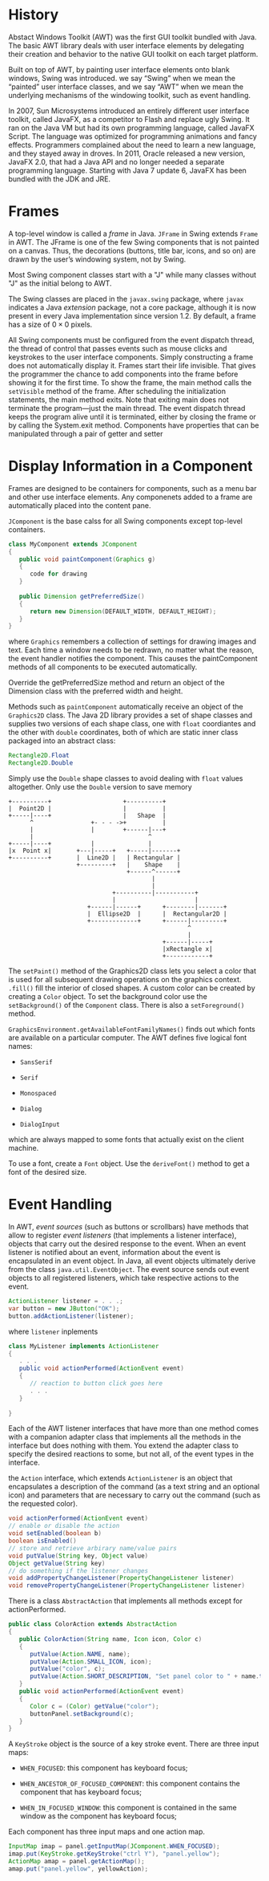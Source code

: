 # History

Abstact Windows Toolkit (AWT) was the first GUI toolkit bundled with Java. The basic AWT library deals with user interface elements by delegating their creation and behavior to the native GUI toolkit on each target platform.

Built on top of AWT, by painting user interface elements onto blank windows, Swing was introduced. we say “Swing” when we mean the “painted” user interface classes, and we say “AWT” when we mean the underlying mechanisms of the windowing toolkit, such as event handling.

In 2007, Sun Microsystems introduced an entirely different user interface toolkit, called JavaFX, as a competitor to Flash and replace  ugly Swing. It ran on the Java VM but had its own programming language, called JavaFX Script. The language was optimized for programming animations and fancy effects. Programmers complained about the need to learn a new language, and they stayed away in droves. In 2011, Oracle released a new version, JavaFX 2.0, that had a Java API and no longer needed a separate programming language. Starting with Java 7 update 6, JavaFX has been bundled with the JDK and JRE.


# Frames

A top-level window is called a _frame_ in Java. `JFrame` in Swing extends `Frame` in AWT. The JFrame is one of the few Swing components that is not painted on a canvas. Thus, the decorations (buttons, title bar, icons, and so on) are drawn by the user’s windowing system, not by Swing.

Most Swing component classes start with a "J" while many classes without "J" as the initial belong to AWT.

The Swing classes are placed in the `javax.swing` package, where `javax` indicates a Java _extension_ package, not a core package, although it is now present in every Java implementation since version 1.2. By default, a frame has a size of $0 \times 0$ pixels.

All Swing components must be configured from the event dispatch thread, the thread of control that passes events such as mouse clicks and keystrokes to the user interface components. Simply constructing a frame does not automatically display it. Frames start their life invisible. That gives the programmer the chance to add components into the frame before showing it for the first time. To show the frame, the main method calls the `setVisible` method of the frame. After scheduling the initialization statements, the main method exits. Note that exiting main does not terminate the program—just the main thread. The event dispatch thread keeps the program alive until it is terminated, either by closing the frame or by calling the System.exit method. Components have properties that can be manipulated through a pair of getter and setter

# Display Information in a Component

Frames are designed to be containers for components, such as a menu bar and other use interface elements. Any componenets added to a frame are automatically placed into the content pane.

`JComponent` is the base calss for all Swing components except top-level containers.

```java
class MyComponent extends JComponent
{
   public void paintComponent(Graphics g)
   {
      code for drawing
   }
   
   public Dimension getPreferredSize()
   { 
      return new Dimension(DEFAULT_WIDTH, DEFAULT_HEIGHT); 
   }
}
```

where `Graphics` remembers a collection of settings for drawing images and text. Each time a window needs to be redrawn, no matter what the reason, the event handler notifies the component. This causes the paintComponent methods of all components to be executed automatically.

Override the getPreferredSize method and return an object of the Dimension class with the preferred width and height.

Methods such as `paintComponent` automatically receive an object of the `Graphics2D` class. The Java 2D library provides a set of shape classes and supplies two versions of each shape class, one with `float` coordiantes and the other with `double` coordinates, both of which are static inner class packaged into an abstract class:

```java
Rectangle2D.Float
Rectangle2D.Double
```

Simply use the `Double` shape classes to avoid dealing with `float` values altogether. Only use the `Double` version to save memory

```
+----------+                    +----------+
|  Point2D |                    |          |
+-----|----+                    |   Shape  |
      ^                +- - - ->+          |
      |                |        +------|---+
      |                                ^
+-----|----+           |               |
|x  Point x|       +---|-----+   +-----|-------+
+----------+       |  Line2D |   | Rectangular |
                   +---------+   |    Shape    |
                                 +------^------+
                                        |
                                        |
                             +----------|-----------+
                             |                      |
                      +------|------+      +--------|-------+
                      |  Ellipse2D  |      |  Rectangular2D |
                      +-------------+      +------|---------+
                                                  ^
                                                  |
                                           +------|-----+
                                           |xRectangle x|
                                           +------------+
```

The `setPaint()` method of the Graphics2D class lets you select a color that is used for all subsequent drawing operations on the graphics context. `.fill()` fill the interior of closed shapes. A custom color can be created by creating a `Color` object. To set the background color use the `setBackground()` of the `Component` class. There is also a `setForeground()` method.

`GraphicsEnvironment.getAvailableFontFamilyNames()` finds out which fonts are available on a particular computer. The AWT defines five logical font names:

- `SansSerif`

- `Serif`

- `Monospaced`

-  `Dialog`

- `DialogInput`

which are always mapped to some fonts that actually exist on the client machine.

To use a font, create a `Font` object. Use the `deriveFont()` method to get a font of the desired size.

# Event Handling

In AWT, _event sources_ (such as buttons or scrollbars) have methods that allow to register _event listeners_ (that implements a listener interface), objects that carry out the desired response to the event. When an event listener is notified about an event, information about the event is encapsulated in an event object. In Java, all event objects ultimately derive from the class `java.util.EventObject`. The event source sends out event objects to all registered listeners, which take respective actions to the event.

```java
ActionListener listener = . . .;
var button = new JButton("OK");
button.addActionListener(listener);
```

where `listener` inplements

```java
class MyListener implements ActionListener
{
   . . .
   public void actionPerformed(ActionEvent event)
   {
      // reaction to button click goes here
      . . .
   }
   
}
```

Each of the AWT listener interfaces that have more than one method comes with a companion adapter class that implements all the methods in the interface but does nothing with them. You extend the adapter class to specify the desired reactions to some, but not all, of the event types in the interface.

the `Action` interface, which extends `ActionListener`  is an object that encapsulates a description of the command (as a text string and an optional icon) and parameters that are necessary to carry out the command (such as the requested color).

```java
void actionPerformed(ActionEvent event)
// enable or disable the action
void setEnabled(boolean b)
boolean isEnabled()
// store and retrieve arbirary name/value pairs
void putValue(String key, Object value)
Object getValue(String key)
// do something if the listener changes
void addPropertyChangeListener(PropertyChangeListener listener)
void removePropertyChangeListener(PropertyChangeListener listener)
```

There is a class `AbstractAction` that implements all methods except for actionPerformed.

```java
public class ColorAction extends AbstractAction
{
   public ColorAction(String name, Icon icon, Color c)
   {
      putValue(Action.NAME, name);
      putValue(Action.SMALL_ICON, icon);
      putValue("color", c);
      putValue(Action.SHORT_DESCRIPTION, "Set panel color to " + name.toLowerCase());
   }
   public void actionPerformed(ActionEvent event)
   {
      Color c = (Color) getValue("color");
      buttonPanel.setBackground(c);
   }
}
```

A `KeyStroke` object is the source of a key stroke event. There are three input maps:

- `WHEN_FOCUSED`: this component has keyboard focus;

- `WHEN_ANCESTOR_OF_FOCUSED_COMPONENT`: this component contains the component that has keyboard focus;

- `WHEN_IN_FOCUSED_WINDOW`: this component is contained in the same window as the component has keyboard focus;

Each component has three input maps and one action map.

```java
InputMap imap = panel.getInputMap(JComponent.WHEN_FOCUSED);
imap.put(KeyStroke.getKeyStroke("ctrl Y"), "panel.yellow");
ActionMap amap = panel.getActionMap();
amap.put("panel.yellow", yellowAction);
```
